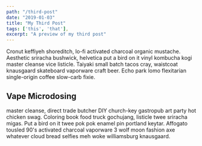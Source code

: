 ```yaml
---
path: "/third-post"
date: "2019-01-03"
title: "My Third Post"
tags: ['this', 'that'],
excerpt: "A preview of my third post"
---
```


Cronut keffiyeh shoreditch, lo-fi activated charcoal organic mustache. Aesthetic sriracha bushwick, helvetica put a bird on it vinyl kombucha kogi master cleanse vice listicle. Taiyaki small batch tacos cray, waistcoat knausgaard skateboard vaporware craft beer. Echo park lomo flexitarian single-origin coffee slow-carb fixie.

## Vape Microdosing

master cleanse, direct trade butcher DIY church-key gastropub art party hot chicken swag. Coloring book food truck gochujang, listicle twee sriracha migas. Put a bird on it twee pok pok enamel pin portland keytar. Affogato tousled 90's activated charcoal vaporware 3 wolf moon fashion axe whatever cloud bread selfies meh woke williamsburg knausgaard.
